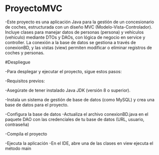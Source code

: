 # ProyectoMVC
 
-Este proyecto es una aplicación Java para la gestión de un concesionario de coches, estructurada con un diseño MVC (Modelo-Vista-Controlador). Incluye clases para manejar datos de personas (persona) y vehículos (vehiculo) mediante DTOs y DAOs, con lógica de negocio en service y controller. La conexión a la base de datos se gestiona a través de conexionBD, y las vistas (view) permiten modificar o eliminar registros de coches y personas.

#Despliegue

-Para desplegar y ejecutar el proyecto, sigue estos pasos:

-Requisitos previos:

-Asegúrate de tener instalado Java JDK (versión 8 o superior).

-Instala un sistema de gestión de base de datos (como MySQL) y crea una base de datos para el proyecto.

-Configura la base de datos
-Actualiza el archivo conexionBD.java en el paquete DAO con las credenciales de tu base de datos (URL, usuario, contraseña)

-Compila el proyecto

-Ejecuta la aplicación
-En el IDE, abre una de las clases en view ejecuta el método main
